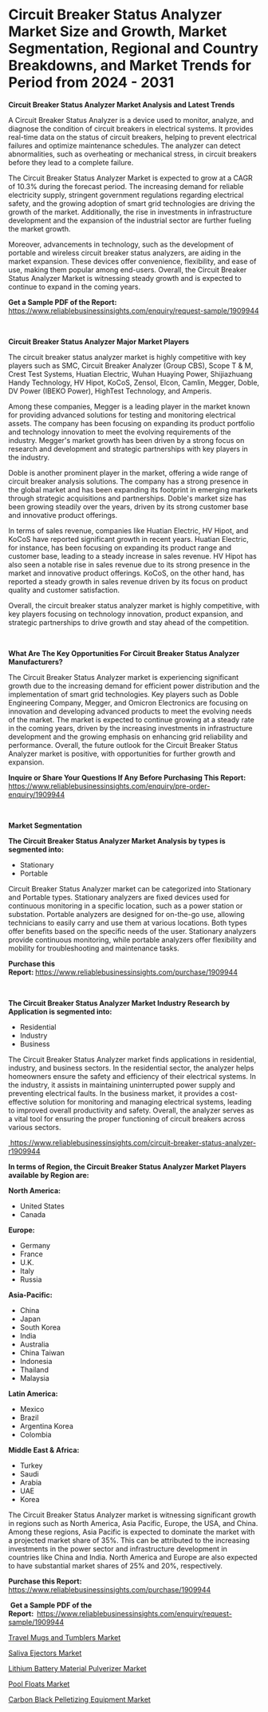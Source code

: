 <p><h1>Circuit Breaker Status Analyzer Market Size and Growth, Market Segmentation, Regional and Country Breakdowns, and Market Trends for Period from 2024 -  2031</h1></p><p><strong>Circuit Breaker Status Analyzer Market Analysis and Latest Trends</strong></p>
<p><p>A Circuit Breaker Status Analyzer is a device used to monitor, analyze, and diagnose the condition of circuit breakers in electrical systems. It provides real-time data on the status of circuit breakers, helping to prevent electrical failures and optimize maintenance schedules. The analyzer can detect abnormalities, such as overheating or mechanical stress, in circuit breakers before they lead to a complete failure.</p><p>The Circuit Breaker Status Analyzer Market is expected to grow at a CAGR of 10.3% during the forecast period. The increasing demand for reliable electricity supply, stringent government regulations regarding electrical safety, and the growing adoption of smart grid technologies are driving the growth of the market. Additionally, the rise in investments in infrastructure development and the expansion of the industrial sector are further fueling the market growth.</p><p>Moreover, advancements in technology, such as the development of portable and wireless circuit breaker status analyzers, are aiding in the market expansion. These devices offer convenience, flexibility, and ease of use, making them popular among end-users. Overall, the Circuit Breaker Status Analyzer Market is witnessing steady growth and is expected to continue to expand in the coming years.</p></p>
<p><strong>Get a Sample PDF of the Report:&nbsp;</strong> <a href="https://www.reliablebusinessinsights.com/enquiry/request-sample/1909944">https://www.reliablebusinessinsights.com/enquiry/request-sample/1909944</a></p>
<p>&nbsp;</p>
<p><strong>Circuit Breaker Status Analyzer Major Market Players</strong></p>
<p><p>The circuit breaker status analyzer market is highly competitive with key players such as SMC, Circuit Breaker Analyzer (Group CBS), Scope T & M, Crest Test Systems, Huatian Electric, Wuhan Huaying Power, Shijiazhuang Handy Technology, HV Hipot, KoCoS, Zensol, Elcon, Camlin, Megger, Doble, DV Power (IBEKO Power), HighTest Technology, and Amperis. </p><p>Among these companies, Megger is a leading player in the market known for providing advanced solutions for testing and monitoring electrical assets. The company has been focusing on expanding its product portfolio and technology innovation to meet the evolving requirements of the industry. Megger's market growth has been driven by a strong focus on research and development and strategic partnerships with key players in the industry.</p><p>Doble is another prominent player in the market, offering a wide range of circuit breaker analysis solutions. The company has a strong presence in the global market and has been expanding its footprint in emerging markets through strategic acquisitions and partnerships. Doble's market size has been growing steadily over the years, driven by its strong customer base and innovative product offerings.</p><p>In terms of sales revenue, companies like Huatian Electric, HV Hipot, and KoCoS have reported significant growth in recent years. Huatian Electric, for instance, has been focusing on expanding its product range and customer base, leading to a steady increase in sales revenue. HV Hipot has also seen a notable rise in sales revenue due to its strong presence in the market and innovative product offerings. KoCoS, on the other hand, has reported a steady growth in sales revenue driven by its focus on product quality and customer satisfaction. </p><p>Overall, the circuit breaker status analyzer market is highly competitive, with key players focusing on technology innovation, product expansion, and strategic partnerships to drive growth and stay ahead of the competition.</p></p>
<p>&nbsp;</p>
<p><strong>What Are The Key Opportunities For Circuit Breaker Status Analyzer Manufacturers?</strong></p>
<p><p>The Circuit Breaker Status Analyzer market is experiencing significant growth due to the increasing demand for efficient power distribution and the implementation of smart grid technologies. Key players such as Doble Engineering Company, Megger, and Omicron Electronics are focusing on innovation and developing advanced products to meet the evolving needs of the market. The market is expected to continue growing at a steady rate in the coming years, driven by the increasing investments in infrastructure development and the growing emphasis on enhancing grid reliability and performance. Overall, the future outlook for the Circuit Breaker Status Analyzer market is positive, with opportunities for further growth and expansion.</p></p>
<p><strong>Inquire or Share Your Questions If Any Before Purchasing This Report:</strong> <a href="https://www.reliablebusinessinsights.com/enquiry/pre-order-enquiry/1909944">https://www.reliablebusinessinsights.com/enquiry/pre-order-enquiry/1909944</a></p>
<p>&nbsp;</p>
<p><strong>Market Segmentation</strong></p>
<p><strong>The Circuit Breaker Status Analyzer Market Analysis by types is segmented into:</strong></p>
<p><ul><li>Stationary</li><li>Portable</li></ul></p>
<p><p>Circuit Breaker Status Analyzer market can be categorized into Stationary and Portable types. Stationary analyzers are fixed devices used for continuous monitoring in a specific location, such as a power station or substation. Portable analyzers are designed for on-the-go use, allowing technicians to easily carry and use them at various locations. Both types offer benefits based on the specific needs of the user. Stationary analyzers provide continuous monitoring, while portable analyzers offer flexibility and mobility for troubleshooting and maintenance tasks.</p></p>
<p><strong>Purchase this Report:&nbsp;</strong><a href="https://www.reliablebusinessinsights.com/purchase/1909944">https://www.reliablebusinessinsights.com/purchase/1909944</a></p>
<p>&nbsp;</p>
<p><strong>The Circuit Breaker Status Analyzer Market Industry Research by Application is segmented into:</strong></p>
<p><ul><li>Residential</li><li>Industry</li><li>Business</li></ul></p>
<p><p>The Circuit Breaker Status Analyzer market finds applications in residential, industry, and business sectors. In the residential sector, the analyzer helps homeowners ensure the safety and efficiency of their electrical systems. In the industry, it assists in maintaining uninterrupted power supply and preventing electrical faults. In the business market, it provides a cost-effective solution for monitoring and managing electrical systems, leading to improved overall productivity and safety. Overall, the analyzer serves as a vital tool for ensuring the proper functioning of circuit breakers across various sectors.</p></p>
<p><a href="https://www.reliablebusinessinsights.com/circuit-breaker-status-analyzer-r1909944">&nbsp;https://www.reliablebusinessinsights.com/circuit-breaker-status-analyzer-r1909944</a></p>
<p><strong>In terms of Region, the Circuit Breaker Status Analyzer Market Players available by Region are:</strong></p>
<p>
    <p> <strong> North America: </strong>
        <ul>
            <li>United States</li>
            <li>Canada</li>
        </ul>
        </p> 
    <p> <strong> Europe: </strong>
        <ul>
            <li>Germany</li>
            <li>France</li>
            <li>U.K.</li>
            <li>Italy</li>
            <li>Russia</li>
        </ul>
        </p> 
    <p> <strong> Asia-Pacific: </strong>
        <ul>
            <li>China</li>
            <li>Japan</li>
            <li>South Korea</li>
            <li>India</li>
            <li>Australia</li>
            <li>China Taiwan</li>
            <li>Indonesia</li>
            <li>Thailand</li>
            <li>Malaysia</li>
        </ul>
        </p> 
    <p> <strong> Latin America: </strong>
        <ul>
            <li>Mexico</li>
            <li>Brazil</li>
            <li>Argentina Korea</li>
            <li>Colombia</li>
        </ul>
        </p> 
    <p> <strong> Middle East & Africa: </strong>
        <ul>
            <li>Turkey</li>
            <li>Saudi</li>
            <li>Arabia</li>
            <li>UAE</li>
            <li>Korea</li>
        </ul>
    </p>
    </p>
<p><p>The Circuit Breaker Status Analyzer market is witnessing significant growth in regions such as North America, Asia Pacific, Europe, the USA, and China. Among these regions, Asia Pacific is expected to dominate the market with a projected market share of 35%. This can be attributed to the increasing investments in the power sector and infrastructure development in countries like China and India. North America and Europe are also expected to have substantial market shares of 25% and 20%, respectively.</p></p>
<p><strong>Purchase this Report: </strong><a href="https://www.reliablebusinessinsights.com/purchase/1909944">https://www.reliablebusinessinsights.com/purchase/1909944</a></p>
<p>&nbsp;<strong>Get a Sample PDF of the Report:&nbsp;&nbsp;</strong><a href="https://www.reliablebusinessinsights.com/enquiry/request-sample/1909944">https://www.reliablebusinessinsights.com/enquiry/request-sample/1909944</a></p>
<p><strong></strong></p>
<p><p><a href="https://medium.com/@susanwest38/global-travel-mugs-and-tumblers-market-analysis-trends-forecasts-and-growth-opportunities-2024-f6fb0529dfed">Travel Mugs and Tumblers Market</a></p><p><a href="https://issuu.com/reportprime-2/docs/saliva-ejectors-market-size-2030.pptx">Saliva Ejectors Market</a></p><p><a href="https://github.com/LarryPearsongXXfvf/Market-Research-Report-List-1/blob/main/lithium-battery-material-pulverizer-market.md">Lithium Battery Material Pulverizer Market</a></p><p><a href="https://medium.com/@nathan.skinner8798456/global-pool-floats-market-analysis-trends-forecasts-and-growth-opportunities-2024-2031-in-f85e800f840d">Pool Floats Market</a></p><p><a href="https://github.com/brendafegmorris532/Market-Research-Report-List-1/blob/main/carbon-black-pelletizing-equipment-market.md">Carbon Black Pelletizing Equipment Market</a></p></p>